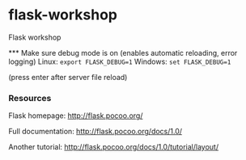 # flask-workshop
Flask workshop

*** Make sure debug mode is on (enables automatic reloading, error logging)
Linux: `export FLASK_DEBUG=1`
Windows: `set FLASK_DEBUG=1`

(press enter after server file reload)

### Resources

Flask homepage: http://flask.pocoo.org/

Full documentation: http://flask.pocoo.org/docs/1.0/

Another tutorial:
http://flask.pocoo.org/docs/1.0/tutorial/layout/

